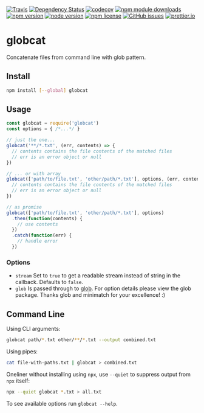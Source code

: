 [![Travis](https://img.shields.io/travis/smonn/globcat.svg)](https://travis-ci.org/smonn/globcat)
[![Dependency Status](https://david-dm.org/smonn/globcat.svg)](https://david-dm.org/smonn/globcat)
[![codecov](https://codecov.io/gh/smonn/globcat/branch/master/graph/badge.svg)](https://codecov.io/gh/smonn/globcat)
[![npm module downloads](http://img.shields.io/npm/dt/globcat.svg)](https://www.npmjs.org/package/globcat)
[![npm version](https://img.shields.io/npm/v/globcat.svg)](https://www.npmjs.org/package/globcat)
[![node version](https://img.shields.io/node/v/globcat.svg)](https://www.npmjs.org/package/globcat)
[![npm license](https://img.shields.io/npm/l/globcat.svg)](https://raw.githubusercontent.com/smonn/globcat/master/LICENSE)
[![GitHub issues](https://img.shields.io/github/issues/smonn/globcat.svg)](https://github.com/smonn/globcat/issues)
[![prettier.io](https://img.shields.io/badge/code%20style-prettier.io-brightgreen.svg)](https://prettier.io)

# globcat

Concatenate files from command line with glob pattern.

## Install

```sh
npm install [--global] globcat
```

## Usage

```javascript
const globcat = require('globcat')
const options = { /*...*/ }

// just the one...
globcat('**/*.txt', (err, contents) => {
  // contents contains the file contents of the matched files
  // err is an error object or null
})

// ... or with array
globcat(['path/to/file.txt', 'other/path/*.txt'], options, (err, contents) => {
  // contents contains the file contents of the matched files
  // err is an error object or null
})

// as promise
globcat(['path/to/file.txt', 'other/path/*.txt'], options)
  .then(function(contents) {
    // use contents
  })
  .catch(function(err) {
    // handle error
  })
```

### Options

- `stream` Set to `true` to get a readable stream instead of string in the
  callback. Defaults to `false`.
- `glob` Is passed through to [glob][glob]. For option details please
  view the glob package. Thanks glob and minimatch for your excellence! :)

[glob]: https://www.npmjs.com/package/glob

## Command Line

Using CLI arguments:

```sh
globcat path/*.txt other/**/*.txt --output combined.txt
```

Using pipes:

```sh
cat file-with-paths.txt | globcat > combined.txt
```

Oneliner without installing using `npx`, use `--quiet` to suppress output from
`npx` itself:

```sh
npx --quiet globcat *.txt > all.txt
```

To see available options run `globcat --help`.
